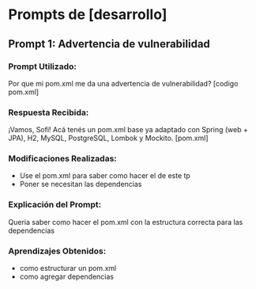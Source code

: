 # Prompts de [desarrollo]

## Prompt 1: Advertencia de vulnerabilidad
### Prompt Utilizado:
Por que mi pom.xml me da una advertencia de vulnerabilidad? [codigo pom.xml]

### Respuesta Recibida:
¡Vamos, Sofi! Acá tenés un pom.xml base ya adaptado con Spring (web + JPA), H2, MySQL, PostgreSQL, Lombok y Mockito.
[pom.xml]

### Modificaciones Realizadas:
- Use el pom.xml para saber como hacer el de este tp
- Poner se necesitan las dependencias

### Explicación del Prompt:
Queria saber como hacer el pom.xml con la estructura correcta para las dependencias

### Aprendizajes Obtenidos:
- como estructurar un pom.xml
- como agregar dependencias